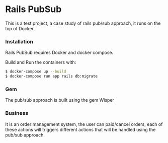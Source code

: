 # Rails PubSub

This is a test project, a case study of rails pub/sub approach, it runs on the top of Docker.

### Installation

Rails PubSub requires Docker and docker compose.

Build and Run the containers with:

```sh
$ docker-compose up --build
$ docker-compose run app rails db:migrate
```

### Gem

The pub/sub approach is built using the gem Wisper

### Business

It is an order management system, the user can paid/cancel orders, each of these actions will triggers different actions that will be handled using the pub/sub approach.
